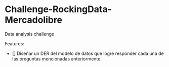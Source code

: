 # Challenge-RockingData-Mercadolibre

Data analysis challenge

Features:

- [] Diseñar un DER del modelo de datos que logre responder cada una de las preguntas mencionadas anteriormente.
